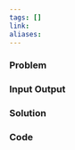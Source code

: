 ```yaml
---
tags: []
link: 
aliases:
---
```


### Problem


### Input Output


### Solution



### Code

```cpp

```


